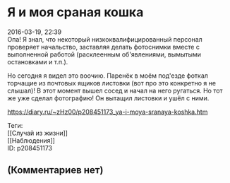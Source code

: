 Я и моя сраная кошка
====================

  
2016-03-19, 22:39  
 Опа! Я знал, что некоторый низкоквалифицированный персонал проверяет начальство, заставляя делать фотоснимки вместе с выполненной работой (расклеенным об'явлениями, вымытыми остановками и т.п.).   
   
 Но сегодня я видел это воочию. Паренёк в моём под'езде фоткал торчащие из почтовых ящиков листовки (вот про это конкретно я не слышал)! В этот момент вышел сосед и начал на него ругаться. Но тот же уже сделал фотографию! Он вытащил листовки и ушёл с ними.   
  
<https://diary.ru/~zHz00/p208451173_ya-i-moya-sranaya-koshka.htm>  
  
Теги:  
[[Случай из жизни]]  
[[Наблюдения]]  
ID: p208451173  


(Комментариев нет)
------------------